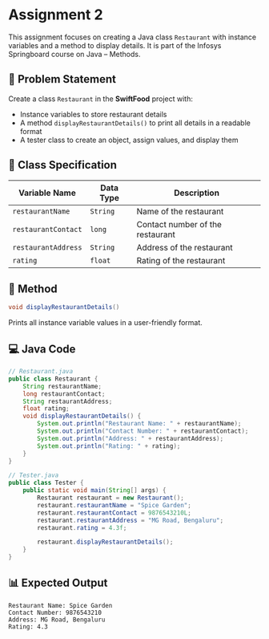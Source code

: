 # Assignment 2 

This assignment focuses on creating a Java class `Restaurant` with instance variables and a method to display details. It is part of the Infosys Springboard course on Java – Methods.

## 📝 Problem Statement  
Create a class `Restaurant` in the **SwiftFood** project with:  
- Instance variables to store restaurant details  
- A method `displayRestaurantDetails()` to print all details in a readable format  
- A tester class to create an object, assign values, and display them  

## 🧩 Class Specification  

| Variable Name       | Data Type | Description                      |
|---------------------|-----------|----------------------------------|
| `restaurantName`    | `String`  | Name of the restaurant           |
| `restaurantContact` | `long`    | Contact number of the restaurant |
| `restaurantAddress` | `String`  | Address of the restaurant        |
| `rating`            | `float`   | Rating of the restaurant         |

## 🔹 Method  

```java
void displayRestaurantDetails()
````

Prints all instance variable values in a user-friendly format.

## 💻 Java Code

```java
// Restaurant.java
public class Restaurant {
    String restaurantName;
    long restaurantContact;
    String restaurantAddress;
    float rating;
    void displayRestaurantDetails() {
        System.out.println("Restaurant Name: " + restaurantName);
        System.out.println("Contact Number: " + restaurantContact);
        System.out.println("Address: " + restaurantAddress);
        System.out.println("Rating: " + rating);
    }
}

// Tester.java
public class Tester {
    public static void main(String[] args) {
        Restaurant restaurant = new Restaurant();
        restaurant.restaurantName = "Spice Garden";
        restaurant.restaurantContact = 9876543210L;
        restaurant.restaurantAddress = "MG Road, Bengaluru";
        restaurant.rating = 4.3f;

        restaurant.displayRestaurantDetails();
    }
}
```

## 📊 Expected Output

```
Restaurant Name: Spice Garden
Contact Number: 9876543210
Address: MG Road, Bengaluru
Rating: 4.3
```

